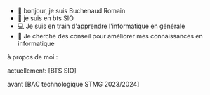 - 👋 bonjour, je suis Buchenaud Romain
- 💼 je suis en bts SIO
- 💻 Je suis en train d'apprendre l'informatique en générale
- 🤔 Je cherche des conseil pour améliorer mes connaissances en informatique

à propos de moi :

actuellement: [BTS SIO]

avant [BAC technologique STMG 2023/2024]
